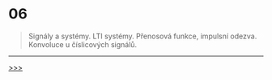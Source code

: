 # 06

> Signály a systémy. LTI systémy. Přenosová funkce, impulsní odezva. Konvoluce u číslicových signálů.

---
[>>>](./07.MD)
